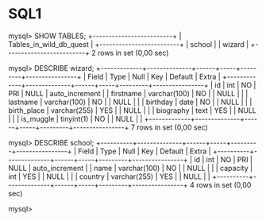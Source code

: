 # SQL1

mysql> SHOW TABLES;
+-------------------------+
| Tables_in_wild_db_quest |
+-------------------------+
| school                  |
| wizard                  |
+-------------------------+
2 rows in set (0,00 sec)

mysql> DESCRIBE wizard;
+-------------+--------------+------+-----+---------+----------------+
| Field       | Type         | Null | Key | Default | Extra          |
+-------------+--------------+------+-----+---------+----------------+
| id          | int          | NO   | PRI | NULL    | auto_increment |
| firstname   | varchar(100) | NO   |     | NULL    |                |
| lastname    | varchar(100) | NO   |     | NULL    |                |
| birthday    | date         | NO   |     | NULL    |                |
| birth_place | varchar(255) | YES  |     | NULL    |                |
| biography   | text         | YES  |     | NULL    |                |
| is_muggle   | tinyint(1)   | NO   |     | NULL    |                |
+-------------+--------------+------+-----+---------+----------------+
7 rows in set (0,00 sec)

mysql> DESCRIBE school;
+----------+--------------+------+-----+---------+----------------+
| Field    | Type         | Null | Key | Default | Extra          |
+----------+--------------+------+-----+---------+----------------+
| id       | int          | NO   | PRI | NULL    | auto_increment |
| name     | varchar(100) | NO   |     | NULL    |                |
| capacity | int          | YES  |     | NULL    |                |
| country  | varchar(255) | YES  |     | NULL    |                |
+----------+--------------+------+-----+---------+----------------+
4 rows in set (0,00 sec)

mysql> 
